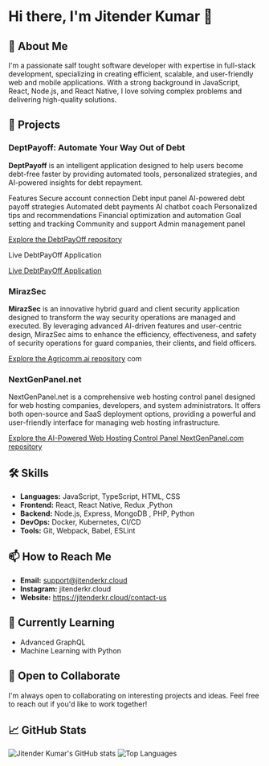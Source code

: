 # Hi there, I'm Jitender Kumar 👋

## 🚀 About Me

I'm a passionate salf tought software developer with expertise in full-stack development, specializing in creating efficient, scalable, and user-friendly web and mobile applications. With a strong background in JavaScript, React, Node.js, and React Native, I love solving complex problems and delivering high-quality solutions.

## 🔭 Projects

### DeptPayoff: Automate Your Way Out of Debt

**DeptPayoff** is an intelligent application designed to help users become debt-free faster by providing automated tools, personalized strategies, and AI-powered insights for debt repayment.

Features
Secure account connection
Debt input panel
AI-powered debt payoff strategies
Automated debt payments
AI chatbot coach
Personalized tips and recommendations
Financial optimization and automation
Goal setting and tracking
Community and support
Admin management panel

[Explore the DebtPayOff repository](https://github.com/jitenkr2030/debtpayoff.git)

Live DebtPayOff Application

[Live DebtPayOff Application](http://138.201.94.245:3000/#home)

### MirazSec

**MirazSec**  is an innovative hybrid guard and client security application designed to transform the way security operations are managed and executed. By leveraging advanced AI-driven features and user-centric design, MirazSec aims to enhance the efficiency, effectiveness, and safety of security operations for guard companies, their clients, and field officers.

[Explore the Agricomm.ai repository](https://github.com/jitenkr2030/MirazSec.git)
com
### NextGenPanel.net

NextGenPanel.net is a comprehensive web hosting control panel designed for web hosting companies, developers, and system administrators. It offers both open-source and SaaS deployment options, providing a powerful and user-friendly interface for managing web hosting infrastructure.

[Explore the AI-Powered Web Hosting Control Panel NextGenPanel.com repository](https://github.com/jitenkr2030/NextGenPanel.git)

## 🛠️ Skills

- **Languages:** JavaScript, TypeScript, HTML, CSS
- **Frontend:** React, React Native, Redux ,Python
- **Backend:** Node.js, Express, MongoDB , PHP, Python
- **DevOps:** Docker, Kubernetes, CI/CD
- **Tools:** Git, Webpack, Babel, ESLint

## 📫 How to Reach Me

- **Email:** support@jitenderkr.cloud
- **Instagram:** jitenderkr.cloud
- **Website:** https://jitenderkr.cloud/contact-us
  
## 🌱 Currently Learning

- Advanced GraphQL
- Machine Learning with Python

## 🤝 Open to Collaborate

I'm always open to collaborating on interesting projects and ideas. Feel free to reach out if you'd like to work together!

## 📈 GitHub Stats

![Jitender Kumar's GitHub stats](https://github-readme-stats.vercel.app/api?username=jitender-kumar&show_icons=true&theme=radical)
![Top Languages](https://github-readme-stats.vercel.app/api/top-langs/?username=jitender-kumar&layout=compact&theme=radical)
